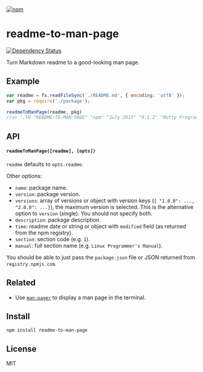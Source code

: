 [![npm](https://nodei.co/npm/readme-to-man-page.png)](https://npmjs.com/package/readme-to-man-page)

# readme-to-man-page

[![Dependency Status][david-badge]][david]

Turn Markdown readme to a good-looking man page.

[david]: https://david-dm.org/eush77/readme-to-man-page
[david-badge]: https://david-dm.org/eush77/readme-to-man-page.png

## Example

```js
var readme = fs.readFileSync('./README.md', { encoding: 'utf8' });
var pkg = require('./package');

readmeToManPage(readme, pkg)
//=> '.TH "README-TO-MAN-PAGE" "npm" "July 2015" "0.1.2" "Nutty Programming Men"\n.SH "NAME"\n\\f...'
```

## API

#### `readmeToManPage([readme], [opts])`

`readme` defaults to `opts.readme`.

Other options:

- `name`: package name.
- `version`: package version.
- `versions`: array of versions or object with version keys (`{ "1.0.0": ..., "2.0.0": ...}`), the maximum version is selected. This is the alternative option to `version` (single). You should not specify both.
- `description`: package description.
- `time`: readme date or string or object with `modified` field (as returned from the npm registry).
- `section`: section code (e.g. `1`).
- `manual`: full section name (e.g. `Linux Programmer's Manual`).

You should be able to just pass the `package.json` file or JSON returned from  `registry.npmjs.com`.

## Related

- Use [`man-pager`][man-pager] to display a man page in the terminal.

[man-pager]: https://github.com/eush77/man-pager

## Install

```
npm install readme-to-man-page
```

## License

MIT
